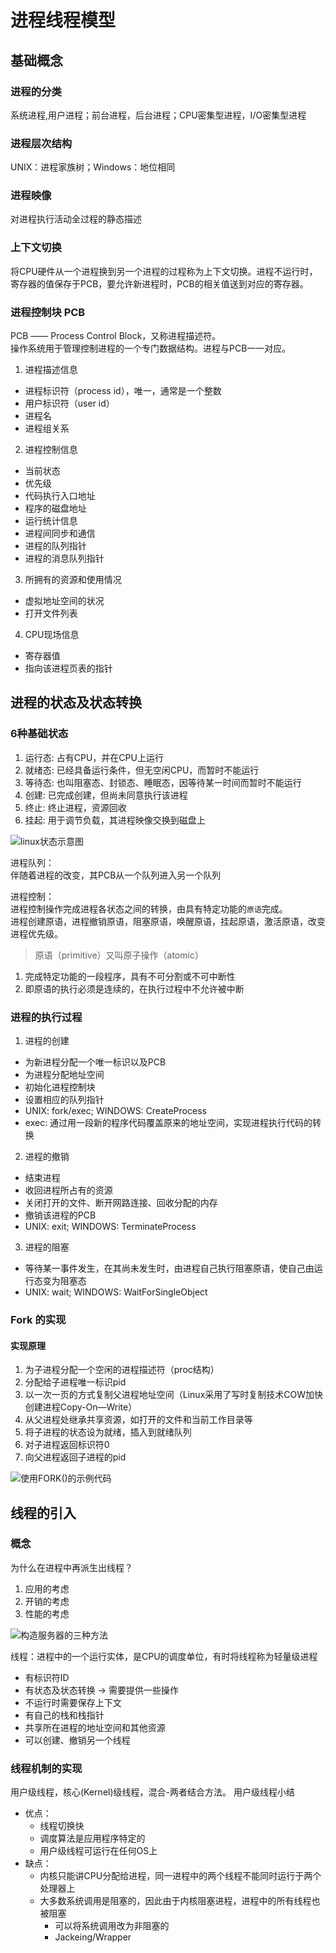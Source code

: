 # 进程线程模型

## 基础概念
### 进程的分类
系统进程,用户进程；前台进程，后台进程；CPU密集型进程，I/O密集型进程

### 进程层次结构
UNIX：进程家族树；Windows：地位相同

### 进程映像
对进程执行活动全过程的静态描述

### 上下文切换
将CPU硬件从一个进程换到另一个进程的过程称为上下文切换。进程不运行时，寄存器的值保存于PCB，要允许新进程时，PCB的相关值送到对应的寄存器。

### 进程控制块 PCB
PCB —— Process Control Block，又称进程描述符。  
操作系统用于管理控制进程的一个专门数据结构。进程与PCB一一对应。

1. 进程描述信息
  - 进程标识符（process id），唯一，通常是一个整数
  - 用户标识符（user id）
  - 进程名
  - 进程组关系
2. 进程控制信息
  - 当前状态
  - 优先级
  - 代码执行入口地址
  - 程序的磁盘地址
  - 运行统计信息
  - 进程间同步和通信
  - 进程的队列指针
  - 进程的消息队列指针
3. 所拥有的资源和使用情况
  - 虚拟地址空间的状况
  - 打开文件列表
4. CPU现场信息
  - 寄存器值
  - 指向该进程页表的指针

## 进程的状态及状态转换
### 6种基础状态
1. 运行态: 占有CPU，并在CPU上运行
2. 就绪态: 已经具备运行条件，但无空闲CPU，而暂时不能运行
3. 等待态: 也叫阻塞态、封锁态、睡眠态，因等待某一时间而暂时不能运行
4. 创建: 已完成创建，但尚未同意执行该进程
5. 终止: 终止进程，资源回收
6. 挂起: 用于调节负载，其进程映像交换到磁盘上

![linux状态示意图](https://img2020.cnblogs.com/blog/1062332/202012/1062332-20201213111714851-986441599.png)

进程队列：  
伴随着进程的改变，其PCB从一个队列进入另一个队列

进程控制：  
进程控制操作完成进程各状态之间的转换，由具有特定功能的`原语`完成。    
进程创建原语，进程撤销原语，阻塞原语，唤醒原语，挂起原语，激活原语，改变进程优先级。

> 原语（primitive）又叫原子操作（atomic）  
1. 完成特定功能的一段程序，具有不可分割或不可中断性  
2. 即原语的执行必须是连续的，在执行过程中不允许被中断  

### 进程的执行过程
1. 进程的创建  
  - 为新进程分配一个唯一标识以及PCB
  - 为进程分配地址空间
  - 初始化进程控制块
  - 设置相应的队列指针
  - UNIX: fork/exec; WINDOWS: CreateProcess
  - exec: 通过用一段新的程序代码覆盖原来的地址空间，实现进程执行代码的转换
2. 进程的撤销  
  - 结束进程
  - 收回进程所占有的资源
  - 关闭打开的文件、断开网路连接、回收分配的内存
  - 撤销该进程的PCB
  - UNIX: exit; WINDOWS: TerminateProcess
3. 进程的阻塞  
  - 等待某一事件发生，在其尚未发生时，由进程自己执行阻塞原语，使自己由运行态变为阻塞态
  - UNIX: wait; WINDOWS: WaitForSingleObject  

### Fork 的实现
#### 实现原理
1. 为子进程分配一个空闲的进程描述符（proc结构）
2. 分配给子进程唯一标识pid
3. 以一次一页的方式复制父进程地址空间（Linux采用了写时复制技术COW加快创建进程Copy-On—Write）
4. 从父进程处继承共享资源，如打开的文件和当前工作目录等
5. 将子进程的状态设为就绪，插入到就绪队列
6. 对子进程返回标识符0
7. 向父进程返回子进程的pid

![使用FORK()的示例代码](https://img2020.cnblogs.com/blog/1062332/202012/1062332-20201213112816620-1615893759.png)


## 线程的引入
### 概念
为什么在进程中再派生出线程？
1. 应用的考虑
2. 开销的考虑
3. 性能的考虑

![构造服务器的三种方法](https://img2020.cnblogs.com/blog/1062332/202012/1062332-20201213113247295-537323845.png)

线程：进程中的一个运行实体，是CPU的调度单位，有时将线程称为轻量级进程
  - 有标识符ID
  - 有状态及状态转换 -> 需要提供一些操作
  - 不运行时需要保存上下文
  - 有自己的栈和栈指针
  - 共享所在进程的地址空间和其他资源
  - 可以创建、撤销另一个线程

### 线程机制的实现
用户级线程，核心(Kernel)级线程，混合-两者结合方法。
用户级线程小结
* 优点：
  - 线程切换快
  - 调度算法是应用程序特定的
  - 用户级线程可运行在任何OS上
* 缺点：
  - 内核只能讲CPU分配给进程，同一进程中的两个线程不能同时运行于两个处理器上
  - 大多数系统调用是阻塞的，因此由于内核阻塞进程，进程中的所有线程也被阻塞
    * 可以将系统调用改为非阻塞的
    * Jackeing/Wrapper
